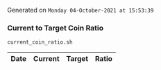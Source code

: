 Generated on `Monday 04-October-2021 at 15:53:39`

### Current to Target Coin Ratio
`current_coin_ratio.sh`

Date|Current|Target|Ratio
---|---|---|---
